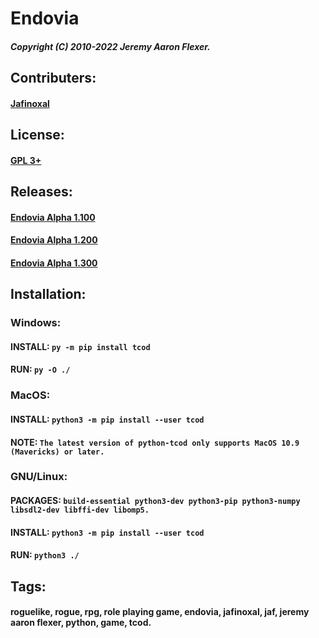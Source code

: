 # Endovia
##### Copyright (C) 2010-2022 Jeremy Aaron Flexer.
## Contributers:
#### [Jafinoxal](https://github.com/Jafinoxal "Jafinoxal Github")
## License:
#### [GPL 3+](https://github.com/Jafinoxal/Endovia/blob/master/License "Endovia License")
## Releases:
#### [Endovia Alpha 1.100](https://github.com/Jafinoxal/Endovia/releases/tag/1.100 "Endovia Alpha 1.100 Release")
#### [Endovia Alpha 1.200](https://github.com/Jafinoxal/Endovia/releases/tag/1.200 "Endovia Alpha 1.200 Release")
#### [Endovia Alpha 1.300](https://github.com/Jafinoxal/Endovia/releases/tag/1.300 "Endovia Alpha 1.300 Release")
## Installation:
###  Windows:
####    INSTALL: `py -m pip install tcod`
####    RUN: `py -O ./`
###  MacOS:
####    INSTALL: `python3 -m pip install --user tcod`
####    NOTE: `The latest version of python-tcod only supports MacOS 10.9 (Mavericks) or later.`
###  GNU/Linux:
####    PACKAGES: `build-essential python3-dev python3-pip python3-numpy libsdl2-dev libffi-dev libomp5.`
####    INSTALL: `python3 -m pip install --user tcod`
####    RUN: `python3 ./`
## Tags:
#### roguelike, rogue, rpg, role playing game, endovia, jafinoxal, jaf, jeremy aaron flexer, python, game, tcod.
